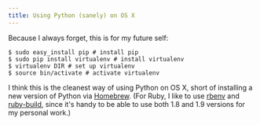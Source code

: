 ```yaml
---
title: Using Python (sanely) on OS X
---
```

Because I always forget, this is for my future self:

```console
$ sudo easy_install pip # install pip
$ sudo pip install virtualenv # install virtualenv
$ virtualenv DIR # set up virtualenv
$ source bin/activate # activate virtualenv
```

I think this is the cleanest way of using Python on OS X, short of installing a new version of Python via [Homebrew](http://mxcl.github.com/homebrew/). (For Ruby, I like to use [rbenv](https://github.com/sstephenson/rbenv) and [ruby-build](https://github.com/sstephenson/ruby-build), since it's handy to be able to use both 1.8 and 1.9 versions for my personal work.)

